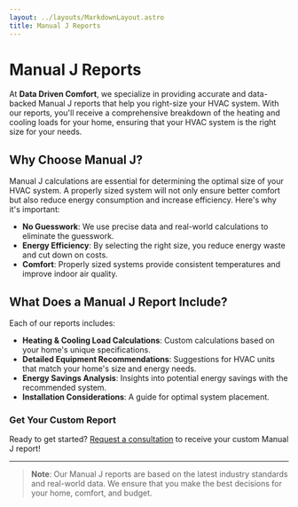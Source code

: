 ```yaml
---
layout: ../layouts/MarkdownLayout.astro
title: Manual J Reports
---
```

# Manual J Reports

At **Data Driven Comfort**, we specialize in providing accurate and data-backed Manual J reports that help you right-size your HVAC system. With our reports, you'll receive a comprehensive breakdown of the heating and cooling loads for your home, ensuring that your HVAC system is the right size for your needs.

## Why Choose Manual J?

Manual J calculations are essential for determining the optimal size of your HVAC system. A properly sized system will not only ensure better comfort but also reduce energy consumption and increase efficiency. Here's why it's important:
- **No Guesswork**: We use precise data and real-world calculations to eliminate the guesswork.
- **Energy Efficiency**: By selecting the right size, you reduce energy waste and cut down on costs.
- **Comfort**: Properly sized systems provide consistent temperatures and improve indoor air quality.

## What Does a Manual J Report Include?

Each of our reports includes:
- **Heating & Cooling Load Calculations**: Custom calculations based on your home's unique specifications.
- **Detailed Equipment Recommendations**: Suggestions for HVAC units that match your home's size and energy needs.
- **Energy Savings Analysis**: Insights into potential energy savings with the recommended system.
- **Installation Considerations**: A guide for optimal system placement.

### Get Your Custom Report

Ready to get started? [Request a consultation](mailto:hello@datadrivencomfort.com) to receive your custom Manual J report!

---

> **Note**: Our Manual J reports are based on the latest industry standards and real-world data. We ensure that you make the best decisions for your home, comfort, and budget.
